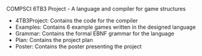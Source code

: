 COMPSCI 6TB3 Project - A language and compiler for game structures

- 4TB3Project: Contains the code for the compiler
- Examples: Contains 6 example games written in the designed language
- Grammar: Contains the formal EBNF grammar for the language
- Plan: Contains the project plan
- Poster: Contains the poster presenting the project
